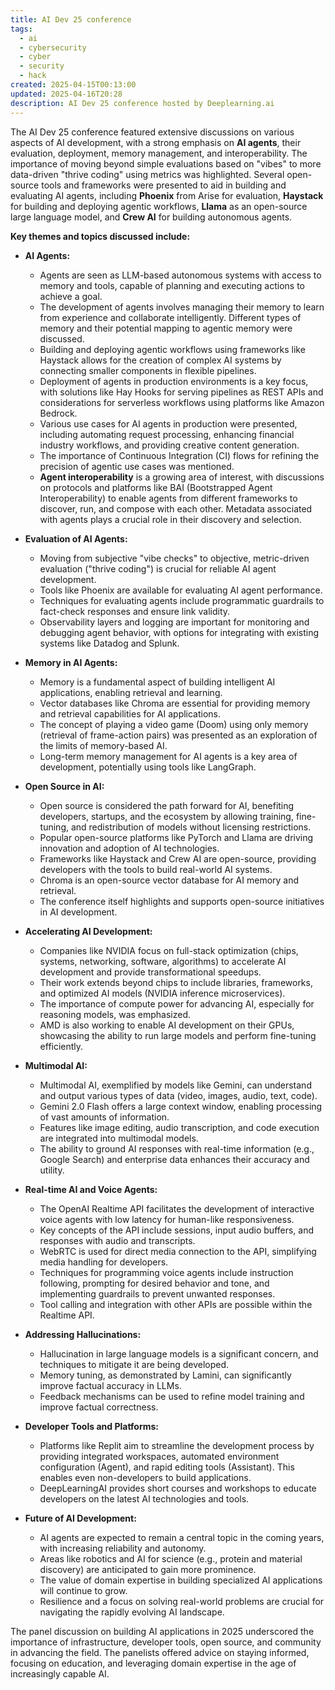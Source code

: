 ```yaml
---
title: AI Dev 25 conference
tags:
  - ai
  - cybersecurity
  - cyber
  - security
  - hack
created: 2025-04-15T00:13:00
updated: 2025-04-16T20:28
description: AI Dev 25 conference hosted by Deeplearning.ai
---
```

The AI Dev 25 conference featured extensive discussions on various aspects of AI development, with a strong emphasis on **AI agents**, their evaluation, deployment, memory management, and interoperability. The importance of moving beyond simple evaluations based on "vibes" to more data-driven "thrive coding" using metrics was highlighted. Several open-source tools and frameworks were presented to aid in building and evaluating AI agents, including **Phoenix** from Arise for evaluation, **Haystack** for building and deploying agentic workflows, **Llama** as an open-source large language model, and **Crew AI** for building autonomous agents.

**Key themes and topics discussed include:**

- **AI Agents:**
    
    - Agents are seen as LLM-based autonomous systems with access to memory and tools, capable of planning and executing actions to achieve a goal.
    - The development of agents involves managing their memory to learn from experience and collaborate intelligently. Different types of memory and their potential mapping to agentic memory were discussed.
    - Building and deploying agentic workflows using frameworks like Haystack allows for the creation of complex AI systems by connecting smaller components in flexible pipelines.
    - Deployment of agents in production environments is a key focus, with solutions like Hay Hooks for serving pipelines as REST APIs and considerations for serverless workflows using platforms like Amazon Bedrock.
    - Various use cases for AI agents in production were presented, including automating request processing, enhancing financial industry workflows, and providing creative content generation.
    - The importance of Continuous Integration (CI) flows for refining the precision of agentic use cases was mentioned.
    - **Agent interoperability** is a growing area of interest, with discussions on protocols and platforms like BAI (Bootstrapped Agent Interoperability) to enable agents from different frameworks to discover, run, and compose with each other. Metadata associated with agents plays a crucial role in their discovery and selection.
- **Evaluation of AI Agents:**
    
    - Moving from subjective "vibe checks" to objective, metric-driven evaluation ("thrive coding") is crucial for reliable AI agent development.
    - Tools like Phoenix are available for evaluating AI agent performance.
    - Techniques for evaluating agents include programmatic guardrails to fact-check responses and ensure link validity.
    - Observability layers and logging are important for monitoring and debugging agent behavior, with options for integrating with existing systems like Datadog and Splunk.
- **Memory in AI Agents:**
    
    - Memory is a fundamental aspect of building intelligent AI applications, enabling retrieval and learning.
    - Vector databases like Chroma are essential for providing memory and retrieval capabilities for AI applications.
    - The concept of playing a video game (Doom) using only memory (retrieval of frame-action pairs) was presented as an exploration of the limits of memory-based AI.
    - Long-term memory management for AI agents is a key area of development, potentially using tools like LangGraph.
- **Open Source in AI:**
    
    - Open source is considered the path forward for AI, benefiting developers, startups, and the ecosystem by allowing training, fine-tuning, and redistribution of models without licensing restrictions.
    - Popular open-source platforms like PyTorch and Llama are driving innovation and adoption of AI technologies.
    - Frameworks like Haystack and Crew AI are open-source, providing developers with the tools to build real-world AI systems.
    - Chroma is an open-source vector database for AI memory and retrieval.
    - The conference itself highlights and supports open-source initiatives in AI development.
- **Accelerating AI Development:**
    
    - Companies like NVIDIA focus on full-stack optimization (chips, systems, networking, software, algorithms) to accelerate AI development and provide transformational speedups.
    - Their work extends beyond chips to include libraries, frameworks, and optimized AI models (NVIDIA inference microservices).
    - The importance of compute power for advancing AI, especially for reasoning models, was emphasized.
    - AMD is also working to enable AI development on their GPUs, showcasing the ability to run large models and perform fine-tuning efficiently.
- **Multimodal AI:**
    
    - Multimodal AI, exemplified by models like Gemini, can understand and output various types of data (video, images, audio, text, code).
    - Gemini 2.0 Flash offers a large context window, enabling processing of vast amounts of information.
    - Features like image editing, audio transcription, and code execution are integrated into multimodal models.
    - The ability to ground AI responses with real-time information (e.g., Google Search) and enterprise data enhances their accuracy and utility.
- **Real-time AI and Voice Agents:**
    
    - The OpenAI Realtime API facilitates the development of interactive voice agents with low latency for human-like responsiveness.
    - Key concepts of the API include sessions, input audio buffers, and responses with audio and transcripts.
    - WebRTC is used for direct media connection to the API, simplifying media handling for developers.
    - Techniques for programming voice agents include instruction following, prompting for desired behavior and tone, and implementing guardrails to prevent unwanted responses.
    - Tool calling and integration with other APIs are possible within the Realtime API.
- **Addressing Hallucinations:**
    
    - Hallucination in large language models is a significant concern, and techniques to mitigate it are being developed.
    - Memory tuning, as demonstrated by Lamini, can significantly improve factual accuracy in LLMs.
    - Feedback mechanisms can be used to refine model training and improve factual correctness.
- **Developer Tools and Platforms:**
    
    - Platforms like Replit aim to streamline the development process by providing integrated workspaces, automated environment configuration (Agent), and rapid editing tools (Assistant). This enables even non-developers to build applications.
    - DeepLearningAI provides short courses and workshops to educate developers on the latest AI technologies and tools.
- **Future of AI Development:**
    
    - AI agents are expected to remain a central topic in the coming years, with increasing reliability and autonomy.
    - Areas like robotics and AI for science (e.g., protein and material discovery) are anticipated to gain more prominence.
    - The value of domain expertise in building specialized AI applications will continue to grow.
    - Resilience and a focus on solving real-world problems are crucial for navigating the rapidly evolving AI landscape.

The panel discussion on building AI applications in 2025 underscored the importance of infrastructure, developer tools, open source, and community in advancing the field. The panelists offered advice on staying informed, focusing on education, and leveraging domain expertise in the age of increasingly capable AI.